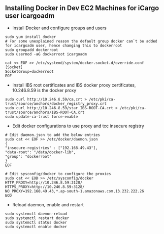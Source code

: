 ## Installing Docker in Dev EC2 Machines for iCargo user icargoadm

- Install Docker and configure groups and users

```shell
sudo yum install docker
# For some unexplained reason the default group docker can`t be added for icargoadm user, hence changing this to dockerroot
sudo groupadd dockerroot
sudo usermod -aG dockerroot icargoadm

cat << EOF >> /etc/systemd/system/docker.socket.d/override.conf
[Socket]
SocketGroup=dockerroot
EOF

```

- Install IBS root certificates and IBS docker proxy certificates, 10.246.8.59 is the docker proxy
```shell
sudo curl http://10.246.8.59/ca.crt > /etc/pki/ca-trust/source/anchors/docker_registry_proxy.crt
sudo curl http://10.246.8.59/star_IBS-ROOT-CA.crt > /etc/pki/ca-trust/source/anchors/IBS-ROOT-CA.crt
sudo update-ca-trust force-enable
```

- Edit docker configurations to use proxy and tcc insecure registry
```shell
# Edit daemon.json to add the below entries
sudo cat << EOF >> /etc/docker/daemon.json
{
"insecure-registries" : ["192.168.49.43"],
"data-root": "/data/docker-lib",
"group": "dockerroot"
}
EOF

# Edit sysconfig/docker to configure the proxies
sudo cat << EOD >> /etc/sysconfig/docker
HTTP_PROXY=http://10.246.8.59:3128/
HTTPS_PROXY=http://10.246.8.59:3128/
NO_PROXY=192.168.49.43,*.ap-south-1.amazonaws.com,13.232.222.26
EOD
```

- Reload daemon, enable and restart
```shell
sudo systemctl daemon-reload
sudo systemctl restart docker
sudo systemctl status docker
sudo systemctl enable docker
```
